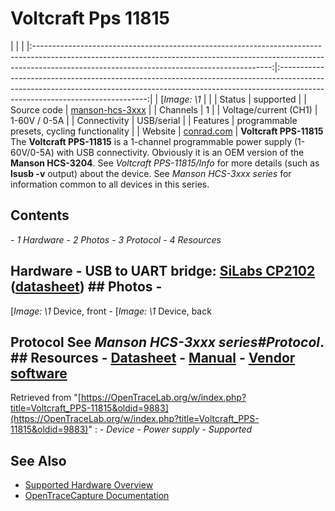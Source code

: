 # Voltcraft Pps 11815
| | | |:-----------------------------------------------------------------------------------------------------------------------------------------------------------------------------------------------------------------------:|:---------------------------------------------------------------------------------------------------------------------------------------------------------------------------------------------------------:| | [*Image: \1* | | | Status | supported | | Source code | [manson-hcs-3xxx](http://github.com/OpenTraceLab/?p=OpenTraceCapture.git;a=tree;f=src/hardware/manson-hcs-3xxx) | | Channels | 1 | | Voltage/current (CH1) | 1-60V / 0-5A | | Connectivity | USB/serial | | Features | programmable presets, cycling functionality | | Website | [conrad.com](http://www.conrad.com/ce/en/product/513915/VOLTCRAFT-PPS-11815-300W-Dual-Output-Programmable-DC-Power-Supply-Switched-Mode-Bench-1-60V-0-5A) | **Voltcraft PPS-11815** The **Voltcraft PPS-11815** is a 1-channel programmable power supply (1-60V/0-5A) with USB connectivity. Obviously it is an OEM version of the **Manson HCS-3204**. See *Voltcraft PPS-11815/Info* for more details (such as **lsusb -v** output) about the device. See *Manson HCS-3xxx series* for information common to all devices in this series.
## Contents
\- *1 Hardware* \- *2 Photos* \- *3 Protocol* \- *4 Resources*
## Hardware \- **USB to UART bridge**: [SiLabs CP2102](http://www.silabs.com/products/interface/usbtouart/pages/usb-to-uart-bridge.aspx) ([datasheet](http://www.silabs.com/Support%20Documents/TechnicalDocs/CP2102-9.pdf)) ## Photos \-
[*Image: \1*
Device, front
\-
[*Image: \1*
Device, back
## Protocol See *Manson HCS-3xxx series#Protocol*. ## Resources \- [Datasheet](http://www.produktinfo.conrad.com/datenblaetter/500000-524999/513915-da-01-en-CommandSet_VOLTCRAFT_PPS11815.pdf) \- [Manual](http://www.produktinfo.conrad.com/datenblaetter/500000-524999/513915-an-01-ml-VOLTCRAFT_PPS_11815_PROG__LA_de_en_fr_nl.pdf) \- [Vendor software](http://www.produktinfo.conrad.com/datenblaetter/500000-524999/513915-up-01-en-PPS_11815_Win7_32_64bit_XP_Vista_32_64.zip)
Retrieved from "[https://OpenTraceLab.org/w/index.php?title=Voltcraft_PPS-11815&oldid=9883](https://OpenTraceLab.org/w/index.php?title=Voltcraft_PPS-11815&oldid=9883)"
: \- *Device* \- *Power supply* \- *Supported*
## See Also
- [Supported Hardware Overview](../supported-hardware.md)
- [OpenTraceCapture Documentation](../../opentracecapture/overview.md)
